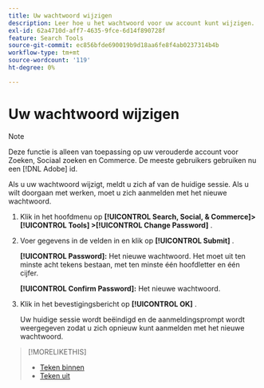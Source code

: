 ```yaml
---
title: Uw wachtwoord wijzigen
description: Leer hoe u het wachtwoord voor uw account kunt wijzigen.
exl-id: 62a4710d-aff7-4635-9fce-6d14f890728f
feature: Search Tools
source-git-commit: ec856bfde690019b9d18aa6fe8f4ab0237314b4b
workflow-type: tm+mt
source-wordcount: '119'
ht-degree: 0%

---
```


# Uw wachtwoord wijzigen

>[!NOTE]
>
>Deze functie is alleen van toepassing op uw verouderde account voor Zoeken, Sociaal zoeken en Commerce. De meeste gebruikers gebruiken nu een [!DNL Adobe] id.<!-- Replace this with a new topic with the new info. pointing to ?where? [Not the correct place!!! https://experienceleague.adobe.com/nl/docs/core-services/interface/experience-cloud#manage-your-user-profile] -->

Als u uw wachtwoord wijzigt, meldt u zich af van de huidige sessie. Als u wilt doorgaan met werken, moet u zich aanmelden met het nieuwe wachtwoord.

1. Klik in het hoofdmenu op **[!UICONTROL Search, Social, & Commerce]> [!UICONTROL Tools] >[!UICONTROL Change Password]** .

1. Voer gegevens in de velden in en klik op **[!UICONTROL Submit]** .

   **[!UICONTROL Password]:** Het nieuwe wachtwoord. Het moet uit ten minste acht tekens bestaan, met ten minste één hoofdletter en één cijfer.

   **[!UICONTROL Confirm Password]:** Het nieuwe wachtwoord.

1. Klik in het bevestigingsbericht op **[!UICONTROL OK]** .

   Uw huidige sessie wordt beëindigd en de aanmeldingsprompt wordt weergegeven zodat u zich opnieuw kunt aanmelden met het nieuwe wachtwoord.

>[!MORELIKETHIS]
>
>* [ Teken binnen ](/help/search-social-commerce/getting-started/sign-in.md)
>* [ Teken uit ](/help/search-social-commerce/getting-started/sign-out.md)
